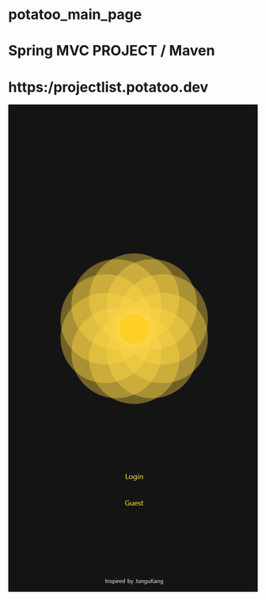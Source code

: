 # potatoo_main_page
# Spring MVC PROJECT / Maven


# https:/projectlist.potatoo.dev

![메인페이지](./메인페이지.png)
